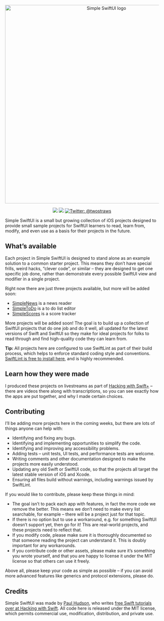 
<p align="center">
    <img src="https://www.hackingwithswift.com/files/simple-swiftui/logo.png" alt="Simple SwiftUI logo" width="648" maxHeight="156" />
</p>

<p align="center">
    <img src="https://img.shields.io/badge/iOS-15.0+-blue.svg" />
    <img src="https://img.shields.io/badge/Swift-5.6-brightgreen.svg" />
    <a href="https://twitter.com/twostraws">
        <img src="https://img.shields.io/badge/Contact-@twostraws-orange" alt="Twitter: @twostraws" />
    </a>
</p>

Simple SwiftUI is a small but growing collection of iOS projects designed to provide small sample projects for SwiftUI learners to read, learn from, modify, and even use as a basis for their projects in the future.


## What’s available

Each project in Simple SwiftUI is designed to stand alone as an example solution to a common starter project. This means they don’t have special frills, weird hacks, “clever code”, or similar – they are designed to get one specific job done, rather than demonstrate every possible SwiftUI view and modifier in a single project.

Right now there are just three projects available, but more will be added soon:

- [SimpleNews](SimpleNews) is a news reader
- [SimpleToDo](SimpleToDo) is a to do list editor
- [SimpleScores](SimpleScores) is a score tracker

More projects will be added soon! The goal is to build up a collection of SwiftUI projects that do one job and do it well, all updated for the latest versions of Swift and SwiftUI so they make for ideal projects for folks to read through and find high-quality code they can learn from.

**Tip:** All projects here are configured to use SwiftLint as part of their build process, which helps to enforce standard coding style and conventions. [SwiftLint is free to install here](https://github.com/realm/SwiftLint), and is highly recommended.


## Learn how they were made

I produced these projects on livestreams as part of [Hacking with Swift+](https://www.hackingwithswift.com/plus) – there are videos there along with transcriptions, so you can see exactly how the apps are put together, and why I made certain choices.


## Contributing

I’ll be adding more projects here in the coming weeks, but there are lots of things anyone can help with:

- Identifying and fixing any bugs.
- Identifying and implementing opportunities to simplify the code.
- Identifying and improving any accessibility problems.
- Adding tests – unit tests, UI tests, and performance tests are welcome.
- Writing comments and other documentation designed to make the projects more easily understood.
- Updating any old Swift or SwiftUI code, so that the projects all target the latest stable version of iOS and Xcode.
- Ensuring all files build without warnings, including warnings issued by SwiftLint.

If you would like to contribute, please keep these things in mind:

- The goal isn’t to pack each app with features, in fact the more code we remove the better. This means we don’t need to make every list searchable, for example – there will be a project just for that topic.
- If there is no option but to use a workaround, e.g. for something SwiftUI doesn’t support yet, then go for it! This are real-world projects, and these projects need to reflect that. 
- If you modify code, please make sure it is thoroughly documented so that someone reading the project can understand it. This is doubly important for any workarounds.
- If you contribute code or other assets, please make sure it’s something you wrote yourself, and that you are happy to license it under the MIT license so that others can use it freely.

Above all, please keep your code as simple as possible – if you can avoid more advanced features like generics and protocol extensions, please do.


## Credits

Simple SwiftUI was made by [Paul Hudson](https://twitter.com/twostraws), who writes [free Swift tutorials over at Hacking with Swift](https://www.hackingwithswift.com). All code here is released under the MIT license, which permits commercial use, modification, distribution, and private use.
